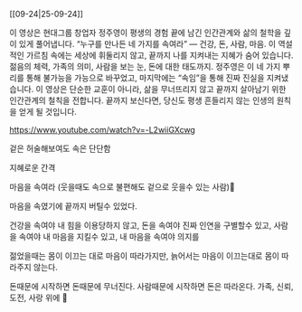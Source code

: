 [[09-24|25-09-24]]

이 영상은 현대그룹 창업자 정주영이 평생의 경험 끝에 남긴 인간관계와 삶의 철학을 깊이 있게 풀어냅니다. “누구를 만나든 네 가지를 속여라” ― 건강, 돈, 사람, 마음. 이 역설적인 가르침 속에는 세상에 휘둘리지 않고, 끝까지 나를 지켜내는 지혜가 숨어 있습니다. 젊음의 체력, 가족의 의미, 사람을 보는 눈, 돈에 대한 태도까지. 정주영은 이 네 가지 뿌리를 통해 불가능을 가능으로 바꾸었고, 마지막에는 “속임”을 통해 진짜 진실을 지켜냈습니다. 이 영상은 단순한 교훈이 아니라, 삶을 무너뜨리지 않고 끝까지 살아남기 위한 인간관계의 철칙을 전합니다. 끝까지 보신다면, 당신도 평생 흔들리지 않는 인생의 원칙을 얻게 될 것입니다.

https://www.youtube.com/watch?v=-L2wiiGXcwg

겉은 허술해보여도 속은 단단함

지혜로운 간격

마음을 속여라 (웃을때도 속으로 불편해도 겉으로 웃을수 있는 사람)

마음을 속였기에 끝까지 버틸수 있었다. 

건강을 속여야 내 힘을 이용당하지 않고, 돈을 속여야 진짜 인연을 구별할수 있고, 사람을 속여야 내 마음을 지킬수 있고, 내 마음을 속여야 의지를 

젊었을때는 몸이 이끄는 대로 마음이 따라가지만, 늙어서는 마음이 이끄는대로 몸이 따라주지 않는다.

돈때문에 시작하면 돈때문에 무너진다. 사람때문에 시작하면 돈은 따라온다. 가족, 신뢰, 도전, 사랑 위에  